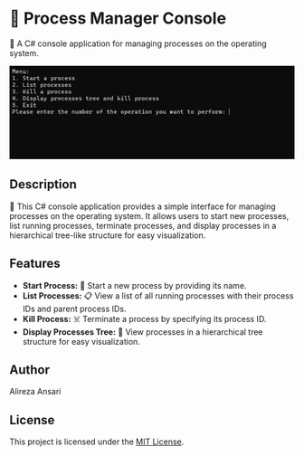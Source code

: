 # 🔄 Process Manager Console

🔄 A C# console application for managing processes on the operating system.

![Menu Screenshot](menu.jpg)

## Description
🔄 This C# console application provides a simple interface for managing processes on the operating system. It allows users to start new processes, list running processes, terminate processes, and display processes in a hierarchical tree-like structure for easy visualization.

## Features
- **Start Process:** 🚀 Start a new process by providing its name.
- **List Processes:** 📋 View a list of all running processes with their process IDs and parent process IDs.
- **Kill Process:** ☠️ Terminate a process by specifying its process ID.
- **Display Processes Tree:** 🌳 View processes in a hierarchical tree structure for easy visualization.

## Author
Alireza Ansari

## License
This project is licensed under the [MIT License](LICENSE).
